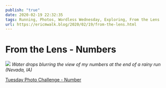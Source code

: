 ```yaml
---
publish: "true"
date: 2020-02-19 22:32:35
tags: Running, Photos, Wordless Wednesday, Exploring, From the Lens
url: https://ericmwalk.blog/2020/02/19/from-the-lens.html
---
```


# From the Lens - Numbers

![](https://ericmwalk.blog/uploads/2021/fb90aeaaa5.jpg)
*Water drops blurring the view of my numbers at the end of a rainy run (Nevada, IA)*

<a href="https://dutchgoesthephoto.net/2020/02/18/tuesday-photo-challenge-number/">Tuesday Photo Challenge - Number</a>

